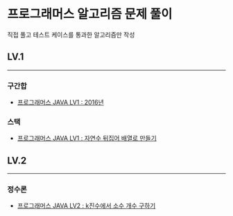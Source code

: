 # 프로그래머스 알고리즘 문제 풀이
직접 풀고 테스트 케이스를 통과한 알고리즘만 작성
## LV.1
--- 
### 구간합
- [프로그래머스 JAVA LV1 : 2016년](https://soonhankwon.github.io/til/algorithm-p2016)

### 스택
- [프로그래머스 JAVA LV1 : 자연수 뒤집어 배열로 만들기](https://soonhankwon.github.io/til/algorithm-reverseNumber)

## LV.2
---
### 정수론
- [프로그래머스 JAVA LV2 : k진수에서 소수 개수 구하기](https://soonhankwon.github.io/til/algorithm-kNumber)
